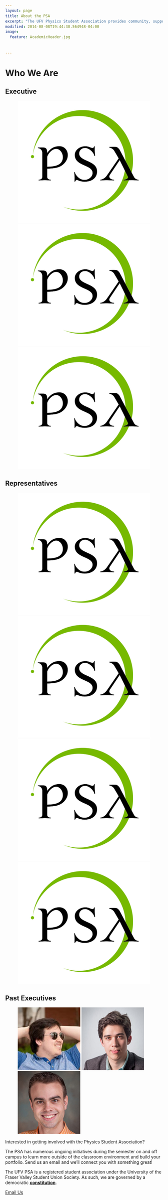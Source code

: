 ```yaml
---
layout: page
title: About the PSA
excerpt: "The UFV Physics Student Association provides community, support, and a voice for the physics and engineering students, and physics enthusiasts at the University of the Fraser Valley."
modified: 2014-08-08T19:44:38.564948-04:00
image:
  feature: AcademicHeader.jpg


---
```


# Who We Are

## Executive
<figure class="third">
	<a href="mailto:ryanchowdhry@hotmail.com"><img src="/images/psalogo-small.png" alt="image"></a>
	<a href="mailto:pwaldock@gmail.com"><img src="/images/psalogo-small.png" alt="image"></a>
	<a href="mailto:ufv.physics@gmail.com?subject:Attn. Jess Davies"><img src="/images/psalogo-small.png" alt="image"></a>
</figure>

## Representatives
<figure class="third">
	<a href="mailto:ryanchowdhry@hotmail.com"><img src="/images/psalogo-small.png" alt="image"></a>
	<a href="mailto:pwaldock@gmail.com"><img src="/images/psalogo-small.png" alt="image"></a>
	<a href="mailto:ufv.physics@gmail.com?subject:Attn. Jess Davies"><img src="/images/psalogo-small.png" alt="image"></a>
	<a href="mailto:ufv.physics@gmail.com?subject:Attn. Jess Davies"><img src="/images/psalogo-small.png" alt="image"></a>
</figure>

## Past Executives
<figure class="third">
	<a href="http://jasonho.me/"><img src="/images/JasonThumb.jpg" alt="Jason Ho: President 2011-2013"></a>
	<a href="http://www.joshaho.com"><img src="/images/JoshaHoThumb.jpg" alt="Josha Ho: President 2015-2016"></a>
	<a href="https://www.sfu.ca/physics/people/profiles/etienned.html"><img src="/images/EtienneThumb.jpg" alt="Etienne Dreyer: Vice-President 2013-2015"></a>
</figure>

Interested in getting involved with the Physics Student Association?

The PSA has numerous ongoing initiatives during the semester on and off campus to learn more outside of the classroom environment and build your portfolio. Send us an email and we’ll connect you with something great!

The UFV PSA is a registered student association under the University of the Fraser Valley Student Union Society. As such, we are governed by a democratic [**constitution**]({{site.url}}/constitution/).

<a markdown="0" href="mailto:ufv.physics@gmail.com" class="btn">Email Us</a>